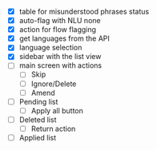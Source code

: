 - [x] table for misunderstood phrases status
- [x] auto-flag with NLU none
- [x] action for flow flagging
- [x] get languages from the API
- [x] language selection
- [x] sidebar with the list view
- [ ] main screen with actions
  - [ ] Skip
  - [ ] Ignore/Delete
  - [ ] Amend
- [ ] Pending list
  - [ ] Apply all button
- [ ] Deleted list
  - [ ] Return action
- [ ] Applied list
